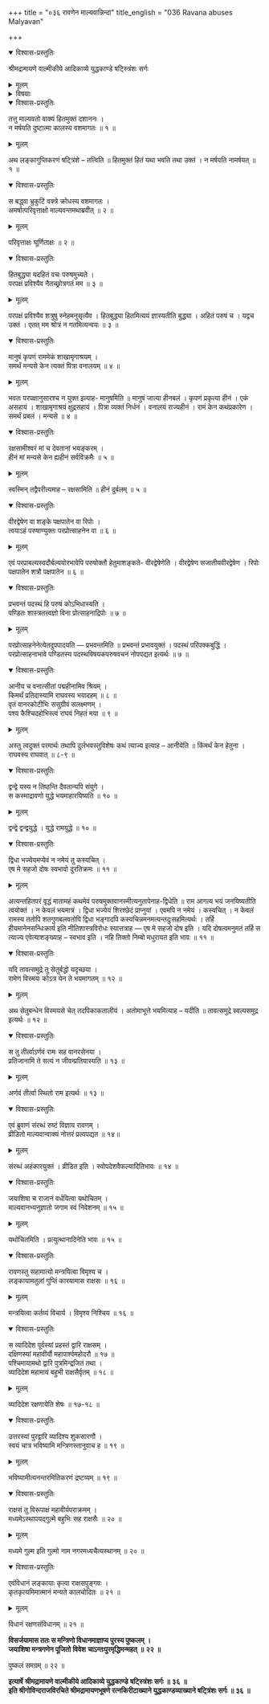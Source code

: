 +++
title = "०३६ रावणेन माल्यवान्निन्दा"
title_english = "036 Ravana abuses Malyavan"

+++

<details open><summary>विश्वास-प्रस्तुतिः</summary>

श्रीमद्रामायणे वाल्मीकीये आदिकाव्ये युद्धकाण्डे षट्स्त्रिंशः सर्गः
</details>

<details><summary>मूलम्</summary>

श्रीमद्रामायणे वाल्मीकीये आदिकाव्ये युद्धकाण्डे षट्स्त्रिंशः सर्गः
</details>

<details><summary>विषयाः</summary>

रावणेनात्मश्लाघनेनरामवधप्रतिज्ञानपूर्वकं सोपालंभंमाल्यवद्विसर्जनम् ॥ १ ॥ तथा मन्त्रिभिस्सहमन्त्रपूर्वकं प्राच्यादिदिक्षु पुररक्षणायसैन्यैःसहप्रहस्तादिप्रेषणेनान्तःपुरप्रवेशः ॥ २ ॥

</details>

<details open><summary>विश्वास-प्रस्तुतिः</summary>

तत्तु माल्यवतो वाक्यं हितमुक्तं दशाननः ।  
न मर्षयति दुष्टात्मा कालस्य वशमागतः ॥ १ ॥
</details>

<details><summary>मूलम्</summary>

तत्तु माल्यवतो वाक्यं हितमुक्तं दशाननः ।  
न मर्षयति दुष्टात्मा कालस्य वशमागतः ॥ १ ॥
</details>

अथ लङ्कागुप्तिकरणं षट्त्रिंशे – तत्विति ॥ हितमुक्तं हितं यथा भवति तथा उक्तं । न मर्षयति नामर्षयत् ॥ १ ॥

<details open><summary>विश्वास-प्रस्तुतिः</summary>

स बद्ध्वा भ्रुकुटिं वक्त्रे क्रोधस्य वशमागतः ।  
अमर्षात्परिवृत्ताक्षो माल्यवन्तमथाब्रवीत् ॥ २ ॥
</details>

<details><summary>मूलम्</summary>

स बद्ध्वा भ्रुकुटिं वक्त्रे क्रोधस्य वशमागतः ।  
अमर्षात्परिवृत्ताक्षो माल्यवन्तमथाब्रवीत् ॥ २ ॥
</details>

परिवृत्ताक्षः घूर्णिताक्षः ॥ २ ॥

<details open><summary>विश्वास-प्रस्तुतिः</summary>

हितबुद्ध्या यदहितं वचः परुषमुच्यते ।  
परपक्षं प्रविश्यैव नैतच्छ्रोत्रगतं मम ॥ ३ ॥
</details>

<details><summary>मूलम्</summary>

हितबुद्ध्या यदहितं वचः परुषमुच्यते ।  
परपक्षं प्रविश्यैव नैतच्छ्रोत्रगतं मम ॥ ३ ॥
</details>

परपक्षं प्रविश्यैव शत्रुषु स्नेहमनुसृत्यैव । हितबुद्ध्या हितमित्ययं ज्ञास्यतीति बुद्ध्या । अहितं परुषं च । यद्वच उक्तं । एतत् मम श्रोत्रं न गतमित्यन्वयः ॥ ३ ॥

<details open><summary>विश्वास-प्रस्तुतिः</summary>

मानुषं कृपणं राममेकं शाखामृगाश्रयम् ।  
समर्थं मन्यसे केन त्यक्तं पित्रा वनालयम् ॥ ४ ॥
</details>

<details><summary>मूलम्</summary>

मानुषं कृपणं राममेकं शाखामृगाश्रयम् ।  
समर्थं मन्यसे केन त्यक्तं पित्रा वनालयम् ॥ ४ ॥
</details>

भवतः परपक्षानुसारश्च न युक्त इत्याह- मानुषमिति ॥ मानुषं जात्या हीनबलं । कृपणं प्रकृत्या हीनं । एकं असहायं । शाखामृगाश्रयं क्षुद्रसहायं । पित्रा व्यक्तं निर्धनं । वनालयं राज्यहीनं । रामं केन कथंप्रकारेण । समर्थं प्रबलं । मन्यसे ॥ ४ ॥

<details open><summary>विश्वास-प्रस्तुतिः</summary>

रक्षसामीश्वरं मां च देवतानां भयङ्करम् ।  
हीनं मां मन्यसे केन ह्यहीनं सर्वविक्रमैः ॥ ५ ॥
</details>

<details><summary>मूलम्</summary>

रक्षसामीश्वरं मां च देवतानां भयङ्करम् ।  
हीनं मां मन्यसे केन ह्यहीनं सर्वविक्रमैः ॥ ५ ॥
</details>

स्वस्मिन् तद्वैपरीत्यमाह – रक्षसामिति ॥ हीनं दुर्बलम् ॥ ५ ॥

<details open><summary>विश्वास-प्रस्तुतिः</summary>

वीरद्वेषेण वा शङ्के पक्षपातेन वा रिपोः ।  
त्वयाऽहं परुषाण्युक्तः परप्रोत्साहनेन वा ॥ ६ ॥
</details>

<details><summary>मूलम्</summary>

वीरद्वेषेण वा शङ्के पक्षपातेन वा रिपोः ।  
त्वयाऽहं परुषाण्युक्तः परप्रोत्साहनेन वा ॥ ६ ॥
</details>

एवं परप्राबल्यस्वदौर्बल्ययोरभावेपि परुषोक्तौ हेतुमाशङ्कते- वीरद्वेषेणेति । वीरद्वेषेण सजातीयवीरद्वेषेण । रिपोः पक्षपातेन शत्रौ पक्षपातेन ॥ ६ ॥

<details open><summary>विश्वास-प्रस्तुतिः</summary>

प्रभवन्तं पदस्थं हि परुषं कोऽभिधास्यति ।  
पण्डितः शास्त्रतत्त्वज्ञो विना प्रोत्साहनाद्रिपोः ॥ ७ ॥
</details>

<details><summary>मूलम्</summary>

प्रभवन्तं पदस्थं हि परुषं कोऽभिधास्यति ।  
पण्डितः शास्त्रतत्त्वज्ञो विना प्रोत्साहनाद्रिपोः ॥ ७ ॥
</details>

परप्रोत्साहनेनेत्येतदुपपादयति — प्रभवन्तमिति ॥ प्रभवन्तं प्रभावयुक्तं । पदस्थं परिपक्कबुद्धिं । परप्रोत्साहनाभावे पण्डितस्य पदस्थविषयकपरुषवचनं नोपपद्यत इत्यर्थः ॥ ७ ॥

<details open><summary>विश्वास-प्रस्तुतिः</summary>

आनीय च वनात्सीतां पद्महीनामिव श्रियम् ।  
किमर्थं प्रतिदास्यामि राघवस्य भयादहम् ॥ ८ ॥  
वृतं वानरकोटीभिः ससुग्रीवं सलक्ष्मणम् ।  
पश्य कैश्चिदहोभिस्त्वं राघवं निहतं मया ॥ ९ ॥
</details>

<details><summary>मूलम्</summary>

आनीय च वनात्सीतां पद्महीनामिव श्रियम् ।  
किमर्थं प्रतिदास्यामि राघवस्य भयादहम् ॥ ८ ॥  
वृतं वानरकोटीभिः ससुग्रीवं सलक्ष्मणम् ।  
पश्य कैश्चिदहोभिस्त्वं राघवं निहतं मया ॥ ९ ॥
</details>

अस्तु त्वदुक्तं परमार्थः तथापि दुर्लभवस्तुविशेषः कथं त्याज्य इत्याह – आनीयेति ॥ किंमर्थं केन हेतुना । राघवस्य राघवात् ॥ ८-९ ॥

<details open><summary>विश्वास-प्रस्तुतिः</summary>

द्वन्द्वे यस्य न तिष्ठन्ति दैवतान्यपि संयुगे ।  
स कस्माद्रावणो युद्धे भयमाहारयिष्यति ॥ १० ॥
</details>

<details><summary>मूलम्</summary>

द्वन्द्वे यस्य न तिष्ठन्ति दैवतान्यपि संयुगे ।  
स कस्माद्रावणो युद्धे भयमाहारयिष्यति ॥ १० ॥
</details>

द्वन्द्वे द्वन्द्वयुद्धे । युद्धे रामयुद्धे ॥ १० ॥

<details open><summary>विश्वास-प्रस्तुतिः</summary>

द्विधा भज्येयमप्येवं न नमेयं तु कस्यचित् ।  
एष मे सहजो दोषः स्वभावो दुरतिक्रमः ॥ ११ ॥
</details>

<details><summary>मूलम्</summary>

द्विधा भज्येयमप्येवं न नमेयं तु कस्यचित् ।  
एष मे सहजो दोषः स्वभावो दुरतिक्रमः ॥ ११ ॥
</details>

अत्यन्तहितपरं वृद्धं मातामहं कथमेवं परुषमुक्तवानस्मीत्यनुतापेनाह-द्विधेति ॥ राम आगत्य भयं जनयिष्यतीति त्वयोक्तं । न केवलं भयमात्रं । द्विधा भज्येयं शिरश्छेदं प्राप्नुयां । एवमपि न नमेयं । कस्यचित् । न केवलं रामस्य ततोपि शतगुणबलवतोपि द्विधा भङ्गादपि कस्यचिन्नमनमत्यन्तदुःसहमित्यर्थः । तर्हि हीयमानेनसन्धिःकार्य इति नीतिशास्त्रविरोधः स्यात्तत्राह — एष मे सहजो दोष इति । यदि दोषत्वमनुमतं तर्हि स त्याज्य एवेत्याशङ्ख्याह – स्वभाव इति । नहि तिक्तो निम्बो मधुरायत इति भावः ॥ ११ ॥

<details open><summary>विश्वास-प्रस्तुतिः</summary>

यदि तावत्समुद्रे तु सेतुर्बद्धो यदृच्छया ।  
रामेण विस्मयः कोऽत्र येन ते भयमागतम् ॥ १२ ॥
</details>

<details><summary>मूलम्</summary>

यदि तावत्समुद्रे तु सेतुर्बद्धो यदृच्छया ।  
रामेण विस्मयः कोऽत्र येन ते भयमागतम् ॥ १२ ॥
</details>

अथ सेतुबन्धेन विस्मयसे चेत् तदपिकाकतालीयं । अतोमाभूत्ते भयमित्याह – यदीति ॥ तावत्समुद्रे स्वल्पसमुद्र इत्यर्थः ॥ १२ ॥

<details open><summary>विश्वास-प्रस्तुतिः</summary>

स तु तीर्त्वाऽर्णवं रामः सह वानरसेनया ।  
प्रतिजानामि ते सत्यं न जीवन्प्रतियास्यति ॥ १३ ॥
</details>

<details><summary>मूलम्</summary>

स तु तीर्त्वाऽर्णवं रामः सह वानरसेनया ।  
प्रतिजानामि ते सत्यं न जीवन्प्रतियास्यति ॥ १३ ॥
</details>

अर्णवं तीर्त्वा स्थितो राम इत्यर्थः ॥ १३ ॥

<details open><summary>विश्वास-प्रस्तुतिः</summary>

एवं ब्रुवाणं संरब्धं रुष्टं विज्ञाय रावणम् ।  
व्रीडितो माल्यवान्वाक्यं नोत्तरं प्रत्यपद्यत ॥ १४॥
</details>

<details><summary>मूलम्</summary>

एवं ब्रुवाणं संरब्धं रुष्टं विज्ञाय रावणम् ।  
व्रीडितो माल्यवान्वाक्यं नोत्तरं प्रत्यपद्यत ॥ १४॥
</details>

संरब्धं अहंकारयुक्तं । व्रीडित इति । स्वोपदेशवैफल्यादितिभावः ॥ १४ ॥

<details open><summary>विश्वास-प्रस्तुतिः</summary>

जयाशिषा च राजानं वर्धयित्वा यथोचितम् ।  
माल्यवानभ्यनुज्ञातो जगाम स्वं निवेशनम् ॥ १५ ॥
</details>

<details><summary>मूलम्</summary>

जयाशिषा च राजानं वर्धयित्वा यथोचितम् ।  
माल्यवानभ्यनुज्ञातो जगाम स्वं निवेशनम् ॥ १५ ॥
</details>

यथोचितमिति । प्रत्युत्थानादिनेति भावः ॥ १५ ॥

<details open><summary>विश्वास-प्रस्तुतिः</summary>

रावणस्तु सहामात्यो मन्त्रयित्वा विमृश्य च ।  
लङ्कायामतुलां गुप्तिं कारयामास राक्षसः ॥ १६ ॥
</details>

<details><summary>मूलम्</summary>

रावणस्तु सहामात्यो मन्त्रयित्वा विमृश्य च ।  
लङ्कायामतुलां गुप्तिं कारयामास राक्षसः ॥ १६ ॥
</details>

मन्त्रयित्वा कर्तव्यं विचार्य । विमृश्य निश्चिय ॥ १६ ॥

<details open><summary>विश्वास-प्रस्तुतिः</summary>

स व्यादिदेश पूर्वस्यां प्रहस्तं द्वारि राक्षसम् ।  
दक्षिणस्यां महावीर्यौ महापार्श्वमहोदरौ ॥ १७ ॥  
पश्चिमायामथो द्वारि पुत्रमिन्द्रजितं तथा ।  
व्यादिदेश महामायं बहुभी राक्षसैर्वृतम् ॥ १८ ॥
</details>

<details><summary>मूलम्</summary>

स व्यादिदेश पूर्वस्यां प्रहस्तं द्वारि राक्षसम् ।  
दक्षिणस्यां महावीर्यौ महापार्श्वमहोदरौ ॥ १७ ॥  
पश्चिमायामथो द्वारि पुत्रमिन्द्रजितं तथा ।  
व्यादिदेश महामायं बहुभी राक्षसैर्वृतम् ॥ १८ ॥
</details>

व्यादिदेश रक्षणायेति शेषः ॥ १७-१८ ॥

<details open><summary>विश्वास-प्रस्तुतिः</summary>

उत्तरस्यां पुरद्वारि व्यादिश्य शुकसारणौ ।  
स्वयं चात्र भविष्यामि मन्त्रिणस्तानुवाच ह ॥ १९ ॥
</details>

<details><summary>मूलम्</summary>

उत्तरस्यां पुरद्वारि व्यादिश्य शुकसारणौ ।  
स्वयं चात्र भविष्यामि मन्त्रिणस्तानुवाच ह ॥ १९ ॥
</details>

भविष्यामीत्यनन्तरमितिकरणं द्रष्टव्यम् ॥ १९ ॥

<details open><summary>विश्वास-प्रस्तुतिः</summary>

राक्षसं तु विरूपाक्षं महावीर्यपराक्रमम् ।  
मध्यमेऽस्थापयद्गुल्मे बहुभिः सह राक्षसैः ॥ २० ॥
</details>

<details><summary>मूलम्</summary>

राक्षसं तु विरूपाक्षं महावीर्यपराक्रमम् ।  
मध्यमेऽस्थापयद्गुल्मे बहुभिः सह राक्षसैः ॥ २० ॥
</details>

मध्यमे गुल्म इति गुल्मो नाम नगरमध्यचैत्यस्थानम् ॥ २० ॥

<details open><summary>विश्वास-प्रस्तुतिः</summary>

एवंविधानं लङ्कायाः कृत्वा राक्षसपुङ्गवः ।  
कृतकृत्यमिमात्मानं मन्यते कालचोदितः ॥ २१ ॥
</details>

<details><summary>मूलम्</summary>

एवंविधानं लङ्कायाः कृत्वा राक्षसपुङ्गवः ।  
कृतकृत्यमिमात्मानं मन्यते कालचोदितः ॥ २१ ॥
</details>

विधानं रक्षणसंविधानम् ॥ २१ ॥



**विसर्जयामास ततः स मन्त्रिणो विधानमाज्ञाप्य पुरस्य पुष्कलम्** **।  
जयाशिषा मन्त्रगणेन पूजितो** **विवेश** **चाऽन्तःपुरमृद्धिमन्महत्** **॥** **२२** **॥**

पुष्कलं समग्रम् ॥ २२ ॥



**इत्यार्षे** **श्रीमद्रामायणे वाल्मीकीये आदिकाव्ये युद्धकाण्डे** **षट्स्त्रिंशः सर्गः ॥** **३६** **॥  
इति श्रीगोविन्दराजविरचिते श्रीमद्रामायणभूषणे रत्नकिरीटाख्याने युद्धकाण्डव्याख्याने षट्त्रिंशः सर्गः ॥ ३६ ॥**
